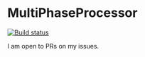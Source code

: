 # MultiPhaseProcessor

[![Build status](https://ci.appveyor.com/api/projects/status/79ukd0sot6iwvwyo?svg=true)](https://ci.appveyor.com/project/natery2000/multiphaseprocessor)

I am open to PRs on my issues.
